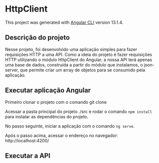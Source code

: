 # HttpClient

This project was generated with [Angular CLI](https://github.com/angular/angular-cli) version 13.1.4.

## Descrição do projeto

Nesse projeto, foi desenvolvido uma aplicação simples para fazer requisições HTTP a uma API. Como a ideia do projeto é fazer requisições HTTP utilizando o módulo HttpClient do Angular, a nossa API terá apenas uma base de dados, construída  a partir do módulo que instalamos, o json-server, que permite criar um array de objetos para se consumido pela aplicação.

## Executar aplicação Angular

Primeiro clonar o projeto com o comando git clone <caminho-projeto>

Acessar a pasta principal do projeto ./src e rodar o comando `npm install` para instalar as dependências do projeto.

No passo seguinte, iniciar a aplicação com o comando `ng serve`.
  
Após o passo acima, acessar o endereço no navegador: http://localhost:4200/


## Executar a API
  
